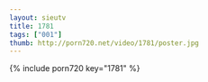 ```yaml
--- 
layout: sieutv
title: 1781
tags: ["001"]
thumb: http://porn720.net/video/1781/poster.jpg
---
```

{% include porn720 key="1781" %} 
